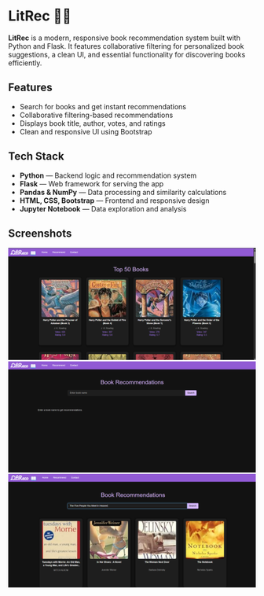# LitRec 📖✨

**LitRec** is a modern, responsive book recommendation system built with Python and Flask. It features collaborative filtering for personalized book suggestions, a clean UI, and essential functionality for discovering books efficiently.

## Features

- Search for books and get instant recommendations
- Collaborative filtering-based recommendations
- Displays book title, author, votes, and ratings
- Clean and responsive UI using Bootstrap

## Tech Stack

- **Python** — Backend logic and recommendation system
- **Flask** — Web framework for serving the app
- **Pandas & NumPy** — Data processing and similarity calculations
- **HTML, CSS, Bootstrap** — Frontend and responsive design
- **Jupyter Notebook** — Data exploration and analysis

## Screenshots

![Home Page](./ScreenShots/Home.png)
![Recommendation Page](./ScreenShots/Recommend.png)
![Book Details](./ScreenShots/Book_Recommendations.png)
